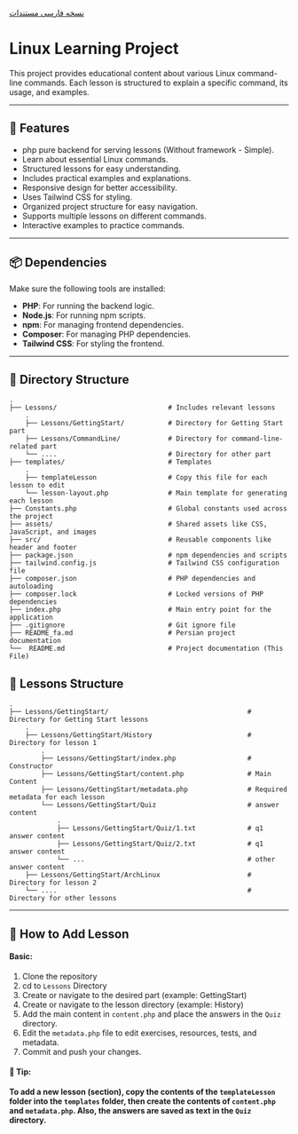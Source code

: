 [نسخه فارسی مستندات](./README_fa.md)

# Linux Learning Project

This project provides educational content about various Linux command-line commands. Each lesson is structured to explain a specific command, its usage, and examples.

---

## 🔧 Features

- php pure backend for serving lessons (Without framework - Simple).
- Learn about essential Linux commands.
- Structured lessons for easy understanding.
- Includes practical examples and explanations.
- Responsive design for better accessibility.
- Uses Tailwind CSS for styling.
- Organized project structure for easy navigation.
- Supports multiple lessons on different commands.
- Interactive examples to practice commands.

---

## 📦 Dependencies

Make sure the following tools are installed:

- **PHP**: For running the backend logic.
- **Node.js**: For running npm scripts.
- **npm**: For managing frontend dependencies.
- **Composer**: For managing PHP dependencies.
- **Tailwind CSS**: For styling the frontend.

---

## 📁 Directory Structure

```
.
├── Lessons/                            # Includes relevant lessons
    .
    ├── Lessons/GettingStart/           # Directory for Getting Start part
    ├── Lessons/CommandLine/            # Directory for command-line-related part
    └── ....                            # Directory for other part
├── templates/                          # Templates
    .
    ├── templateLesson                  # Copy this file for each lesson to edit
    └── lesson-layout.php               # Main template for generating each lesson
├── Constants.php                       # Global constants used across the project
├── assets/                             # Shared assets like CSS, JavaScript, and images
├── src/                                # Reusable components like header and footer
├── package.json                        # npm dependencies and scripts
├── tailwind.config.js                  # Tailwind CSS configuration file
├── composer.json                       # PHP dependencies and autoloading
├── composer.lock                       # Locked versions of PHP dependencies
├── index.php                           # Main entry point for the application
├── .gitignore                          # Git ignore file
├── README_fa.md                        # Persian project documentation
└──  README.md                          # Project documentation (This File)
```

## 📁 Lessons Structure
```
.
├── Lessons/GettingStart/                                   # Directory for Getting Start lessons
    .
    ├── Lessons/GettingStart/History                        # Directory for lesson 1
        .
        ├── Lessons/GettingStart/index.php                  # Constructor
        ├── Lessons/GettingStart/content.php                # Main Content
        ├── Lessons/GettingStart/metadata.php               # Required metadata for each lesson
        └── Lessons/GettingStart/Quiz                       # answer content
            .
            ├── Lessons/GettingStart/Quiz/1.txt             # q1 answer content
            ├── Lessons/GettingStart/Quiz/2.txt             # q1 answer content
            └── ...                                         # other answer content
    ├── Lessons/GettingStart/ArchLinux                      # Directory for lesson 2
    └── ....                                                # Directory for other lessons
```

---

## 🚀 How to Add Lesson

#### Basic:
1. Clone the repository
2. cd to `Lessons` Directory
3. Create or navigate to the desired part (example: GettingStart)
4. Create or navigate to the lesson directory (example: History)
5. Add the main content in `content.php` and place the answers in the `Quiz` directory.
6. Edit the `metadata.php` file to edit exercises, resources, tests, and metadata.
7. Commit and push your changes.

#### 🧠 Tip:
**To add a new lesson (section), copy the contents of the `templateLesson` folder into the `templates` folder, then create the contents of `content.php` and `metadata.php`. Also, the answers are saved as text in the `Quiz` directory.**